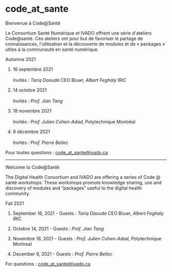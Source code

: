 # code_at_sante
Bienvenue à Code@Santé

Le Consortium Santé Numérique et IVADO offrent une série d'ateliers Code@santé. Ces ateliers ont pour but de favoriser le partage de connaissances, l'utilisation et la découverte de modules et de « packages » utiles à la communauté en santé numérique.

Automne 2021

1. 16 septembre 2021 <br />   
    Invités : *Tariq Daouda* CEO Bluwr, *Albert Feghaly* IRIC <br />   
    
2. 14 octobre 2021 <br />   
    Invités : *Prof. Jian Tang* <br />   
    
3. 18 novembre 2021 <br />   
    Invités : *Prof. Julien Cohen-Adad*, Polytechnique Montréal <br />   
    
4. 9 décembre 2021 <br />   
    Invités : *Prof. Pierre Bellec* <br />   

Pour toutes questions : code_at_sante@ivado.ca

-------------------------------------------------------------------------------

Welcome to Code@Santé

The Digital Health Consortium and IVADO are offering a series of Code @ santé workshops. These workshops promote knowledge sharing, use and discovery of modules and “packages” useful to the digital health community.

Fall 2021

1. September 16, 2021 - Guests : *Tariq Daouda* CEO Bluwr, *Albert Feghaly* IRIC <br />   
    
2. Octobre 14, 2021 - Guests : *Prof. Jian Tang* <br />   
    
3. Novembre 18, 2021 - Guests : *Prof. Julien Cohen-Adad*, Polytechnique Montreal <br />   
    
4. December 9, 2021  - Guests : *Prof. Pierre Bellec* <br />   

For questions : code_at_sante@ivado.ca
